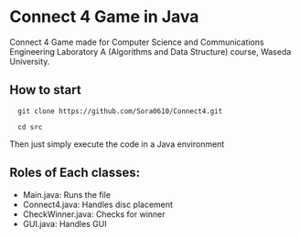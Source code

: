 # Connect 4 Game in Java
Connect 4 Game made for Computer Science and Communications Engineering Laboratory A (Algorithms and Data Structure) course, Waseda University.
## How to start 
```
  git clone https://github.com/Sora0610/Connect4.git
```
```
  cd src
```
  Then just simply execute the code in a Java environment

## Roles of Each classes:
  - Main.java: Runs the file
  - Connect4.java: Handles disc placement
  - CheckWinner.java: Checks for winner
  - GUI.java: Handles GUI
